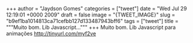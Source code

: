 
+++
author = "Jaydson Gomes"
categories = ["tweet"]
date = "Wed Jul 29 12:19:01 +0000 2009"
draft = false
image = "{TWEET_IMAGE}"
slug = "b9ef1ba1014813ca71cefbb127d133487943bff6"
tags = ["tweet"]
title = """Muito bom. Lib Javascript..."""
+++
Muito bom. Lib Javascript para animações http://tinyurl.com/myf2ve
